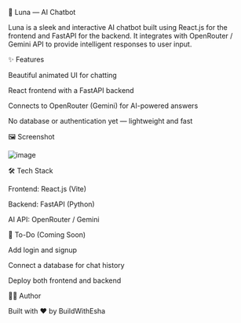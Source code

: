 🧠 Luna — AI Chatbot

Luna is a sleek and interactive AI chatbot built using React.js for the frontend and FastAPI for the backend. It integrates with OpenRouter / Gemini API to provide intelligent responses to user input.

✨ Features

Beautiful animated UI for chatting

React frontend with a FastAPI backend

Connects to OpenRouter (Gemini) for AI-powered answers

No database or authentication yet — lightweight and fast

🖼️ Screenshot

![image](https://github.com/user-attachments/assets/96d9bb67-4461-4c52-93c1-d8b0ca77fbdb)


🛠️ Tech Stack

Frontend: React.js (Vite)

Backend: FastAPI (Python)

AI API: OpenRouter / Gemini


🔧 To-Do (Coming Soon)

Add login and signup

Connect a database for chat history

Deploy both frontend and backend

👨‍💻 Author

Built with ❤️ by BuildWithEsha

